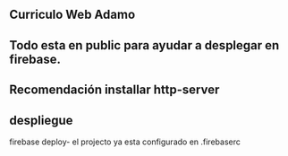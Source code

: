 ## Curriculo Web Adamo

## Todo esta en public para ayudar a desplegar en firebase.

## Recomendación installar http-server

## despliegue
firebase deploy- el projecto ya esta configurado en .firebaserc
